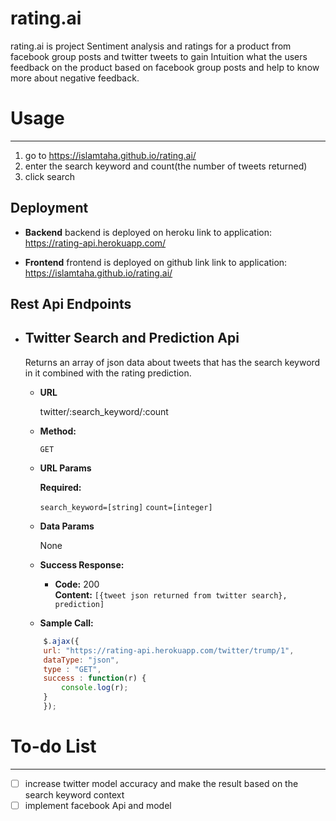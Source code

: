 # rating.ai

rating.ai is project Sentiment analysis and ratings for a product from facebook group posts and twitter tweets to gain Intuition what the users feedback on the product based on facebook group posts and help to know more about negative feedback.


# Usage
----
1. go to https://islamtaha.github.io/rating.ai/
2. enter the search keyword and count(the number of tweets returned)
3. click search

**Deployment**
----
* **Backend**
	backend is deployed on heroku link to application: https://rating-api.herokuapp.com/

* **Frontend**
	frontend is deployed on github link link to application: https://islamtaha.github.io/rating.ai/


**Rest Api Endpoints**
----	
* **Twitter Search and Prediction Api**
	----
  	Returns an array of json data about tweets that has the search keyword in it combined with the rating prediction.

	* **URL**

  		twitter/:search_keyword/:count

	* **Method:**

  		`GET`
  
	*  **URL Params**

   		**Required:**
 
   		`search_keyword=[string]`
   		`count=[integer]`

	* **Data Params**

  		None

	* **Success Response:**

  		* **Code:** 200 <br />
    	**Content:** `[{tweet json returned from twitter search}, prediction]`
 
	* **Sample Call:**

  	```javascript
    	$.ajax({
      	url: "https://rating-api.herokuapp.com/twitter/trump/1",
      	dataType: "json",
      	type : "GET",
      	success : function(r) {
        	console.log(r);
      	}
    	});
  	```

# To-do List
----
- [ ] increase twitter model accuracy and make the result based on the search keyword context
- [ ] implement facebook Api and model
